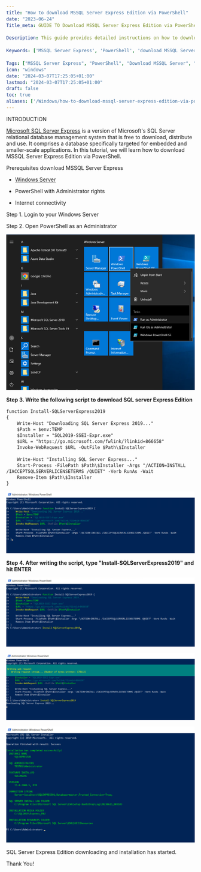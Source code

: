 ```yaml
---
title: "How to download MSSQL Server Express Edition via PowerShell"
date: "2023-06-24"
Title_meta: GUIDE TO Download MSSQL Server Express Edition via PowerShell

Description: This guide provides detailed instructions on how to download Microsoft SQL Server Express Edition using PowerShell. Learn how to utilize PowerShell commands to initiate and manage the download process for MSSQL Server Express, facilitating efficient installation and setup on your Windows Server environment.

Keywords: ['MSSQL Server Express', 'PowerShell', 'download MSSQL Server', 'SQL Server installation', 'server management']

Tags: ["MSSQL Server Express", "PowerShell", "Download MSSQL Server", "SQL Server Installation", "Server Management"]
icon: "windows"
date: "2024-03-07T17:25:05+01:00"
lastmod: "2024-03-07T17:25:05+01:00" 
draft: false
toc: true
aliases: ['/Windows/how-to-download-mssql-server-express-edition-via-powershell/']
---
```


INTRODUCTION

[Microsoft SQL Server Express](https://www.microsoft.com/en-us/download/details.aspx?id=101064) is a version of Microsoft's SQL Server relational database management system that is free to download, distribute and use. It comprises a database specifically targeted for embedded and smaller-scale applications. In this tutorial, we will learn how to download MSSQL Server Express Edition via PowerShell.

Prerequisites download MSSQL Server Express

- [Windows Server](https://utho.com/docs/tutorial/how-to-install-active-directory-domain-service-on-windows-server/?preview_id=11159&preview_nonce=171803715d&preview=true)

- PowerShell with Administrator rights

- Internet connectivity

Step 1. Login to your Windows Server

Step 2. Open PowerShell as an Administrator

![](images/Screenshot_11-24.png)

**Step 3. Write the following script to download SQL server Express Edition**

```
function Install-SQLServerExpress2019 
{
    Write-Host "Downloading SQL Server Express 2019..."
    $Path = $env:TEMP
    $Installer = "SQL2019-SSEI-Expr.exe"
    $URL = "https://go.microsoft.com/fwlink/?linkid=866658"
    Invoke-WebRequest $URL -OutFile $Path\$Installer

    Write-Host "Installing SQL Server Express..."
    Start-Process -FilePath $Path\$Installer -Args "/ACTION=INSTALL /IACCEPTSQLSERVERLICENSETERMS /QUIET" -Verb RunAs -Wait
    Remove-Item $Path\$Installer
}
```

![download MSSQL Server Express](images/Screenshot_4_001-1024x335.png)

**Step 4. After writing the script, type "Install-SQLServerExpress2019" and hit ENTER**

![download MSSQL Server Express](images/Screenshot_4_003-1-1024x374.png)

![download MSSQL Server Express](images/Screenshot_4_004-1024x364.png)

![](images/Screenshot_4_005-1024x627.png)

SQL Server Express Edition downloading and installation has started.

Thank You!
